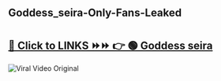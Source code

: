 
 ## Goddess_seira-Only-Fans-Leaked

# <h2><a href="https://clipsfans.com/Goddess_seira&ref=git">🔗 Click to LINKS ⏩⏩ 👉 🟢 Goddess seira </a></h2>

<a href="https://clipsfans.com/Goddess_seira&ref=git" rel="nofollow" data-target="animated-image.originalLink"><img src="https://i.ibb.co.com/xMMVF88/686577567.gif" alt="Viral Video Original" style="max-width: 100%; display: inline-block;" data-target="animated-image.originalImage"></a>
